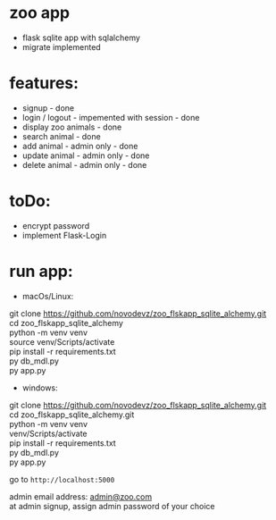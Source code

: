 # zoo app  
- flask sqlite app with sqlalchemy  
- migrate implemented  


# features:  
- signup - done  
- login / logout - impemented with session - done  
- display zoo animals - done  
- search animal - done  
- add animal - admin only - done  
- update animal - admin only - done  
- delete animal - admin only - done  


# toDo:  
- encrypt password  
- implement Flask-Login  


# run app:  


- macOs/Linux:  

git clone https://github.com/novodevz/zoo_flskapp_sqlite_alchemy.git  
cd zoo_flskapp_sqlite_alchemy  
python -m venv venv  
source venv/Scripts/activate  
pip install -r requirements.txt  
py db_mdl.py  
py app.py  

- windows:  

git clone https://github.com/novodevz/zoo_flskapp_sqlite_alchemy.git  
cd zoo_flskapp_sqlite_alchemy.git  
python -m venv venv  
venv/Scripts/activate  
pip install -r requirements.txt  
py db_mdl.py  
py app.py  


go to `http://localhost:5000`  

admin email address: admin@zoo.com  
at admin signup, assign admin password of your choice  

